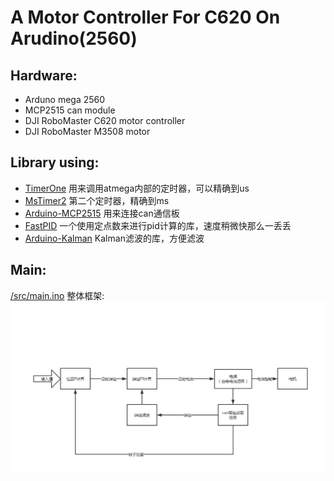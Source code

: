 # A Motor Controller For C620 On Arudino(2560)
## Hardware:
* Arduno mega 2560
* MCP2515 can module
* DJI RoboMaster C620 motor controller
* DJI RoboMaster M3508 motor
## Library using:
* [TimerOne](https://github.com/PaulStoffregen/TimerOne) 用来调用atmega内部的定时器，可以精确到us
* [MsTimer2](https://github.com/PaulStoffregen/MsTimer2) 第二个定时器，精确到ms
* [Arduino-MCP2515](https://github.com/autowp/arduino-mcp2515) 用来连接can通信板
* [FastPID](https://github.com/mike-matera/FastPID) 一个使用定点数来进行pid计算的库，速度稍微快那么一丢丢
* [Arduino-Kalman](https://github.com/bachagas/Kalman) Kalman滤波的库，方便滤波
## Main:
[/src/main.ino](/src/main.ino)
整体框架: ![flowchart](/img/flowchart.png)